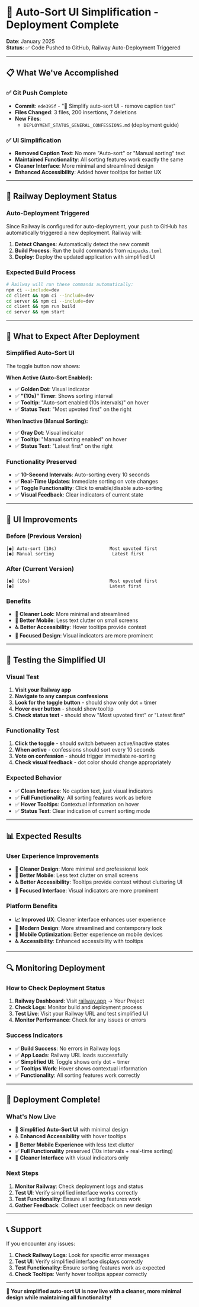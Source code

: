 # 🎨 Auto-Sort UI Simplification - Deployment Complete

**Date**: January 2025  
**Status**: ✅ Code Pushed to GitHub, Railway Auto-Deployment Triggered

---

## 📋 What We've Accomplished

### ✅ **Git Push Complete**
- **Commit**: `ede395f` - "🎨 Simplify auto-sort UI - remove caption text"
- **Files Changed**: 3 files, 200 insertions, 7 deletions
- **New Files**: 
  - `DEPLOYMENT_STATUS_GENERAL_CONFESSIONS.md` (deployment guide)

### ✅ **UI Simplification**
- **Removed Caption Text**: No more "Auto-sort" or "Manual sorting" text
- **Maintained Functionality**: All sorting features work exactly the same
- **Cleaner Interface**: More minimal and streamlined design
- **Enhanced Accessibility**: Added hover tooltips for better UX

---

## 🚀 Railway Deployment Status

### **Auto-Deployment Triggered**
Since Railway is configured for auto-deployment, your push to GitHub has automatically triggered a new deployment. Railway will:

1. **Detect Changes**: Automatically detect the new commit
2. **Build Process**: Run the build commands from `nixpacks.toml`
3. **Deploy**: Deploy the updated application with simplified UI

### **Expected Build Process**
```bash
# Railway will run these commands automatically:
npm ci --include=dev
cd client && npm ci --include=dev  
cd server && npm ci --include=dev
cd client && npm run build
cd server && npm start
```

---

## 🎯 What to Expect After Deployment

### **Simplified Auto-Sort UI**
The toggle button now shows:

**When Active (Auto-Sort Enabled):**
- ✅ **Golden Dot**: Visual indicator
- ✅ **"(10s)" Timer**: Shows sorting interval
- ✅ **Tooltip**: "Auto-sort enabled (10s intervals)" on hover
- ✅ **Status Text**: "Most upvoted first" on the right

**When Inactive (Manual Sorting):**
- ✅ **Gray Dot**: Visual indicator
- ✅ **Tooltip**: "Manual sorting enabled" on hover
- ✅ **Status Text**: "Latest first" on the right

### **Functionality Preserved**
- ✅ **10-Second Intervals**: Auto-sorting every 10 seconds
- ✅ **Real-Time Updates**: Immediate sorting on vote changes
- ✅ **Toggle Functionality**: Click to enable/disable auto-sorting
- ✅ **Visual Feedback**: Clear indicators of current state

---

## 🎨 UI Improvements

### **Before (Previous Version)**
```
[●] Auto-sort (10s)                    Most upvoted first
[●] Manual sorting                      Latest first
```

### **After (Current Version)**
```
[●] (10s)                              Most upvoted first
[●]                                    Latest first
```

### **Benefits**
- **🎨 Cleaner Look**: More minimal and streamlined
- **📱 Better Mobile**: Less text clutter on small screens
- **♿ Better Accessibility**: Hover tooltips provide context
- **🎯 Focused Design**: Visual indicators are more prominent

---

## 🧪 Testing the Simplified UI

### **Visual Test**
1. **Visit your Railway app**
2. **Navigate to any campus confessions**
3. **Look for the toggle button** - should show only dot + timer
4. **Hover over button** - should show tooltip
5. **Check status text** - should show "Most upvoted first" or "Latest first"

### **Functionality Test**
1. **Click the toggle** - should switch between active/inactive states
2. **When active** - confessions should sort every 10 seconds
3. **Vote on confession** - should trigger immediate re-sorting
4. **Check visual feedback** - dot color should change appropriately

### **Expected Behavior**
- ✅ **Clean Interface**: No caption text, just visual indicators
- ✅ **Full Functionality**: All sorting features work as before
- ✅ **Hover Tooltips**: Contextual information on hover
- ✅ **Status Text**: Clear indication of current sorting mode

---

## 📊 Expected Results

### **User Experience Improvements**
- **🎨 Cleaner Design**: More minimal and professional look
- **📱 Better Mobile**: Less text clutter on small screens
- **♿ Better Accessibility**: Tooltips provide context without cluttering UI
- **🎯 Focused Interface**: Visual indicators are more prominent

### **Platform Benefits**
- **📈 Improved UX**: Cleaner interface enhances user experience
- **🎨 Modern Design**: More streamlined and contemporary look
- **📱 Mobile Optimization**: Better experience on mobile devices
- **♿ Accessibility**: Enhanced accessibility with tooltips

---

## 🔍 Monitoring Deployment

### **How to Check Deployment Status**
1. **Railway Dashboard**: Visit [railway.app](https://railway.app) → Your Project
2. **Check Logs**: Monitor build and deployment process
3. **Test Live**: Visit your Railway URL and test simplified UI
4. **Monitor Performance**: Check for any issues or errors

### **Success Indicators**
- ✅ **Build Success**: No errors in Railway logs
- ✅ **App Loads**: Railway URL loads successfully
- ✅ **Simplified UI**: Toggle shows only dot + timer
- ✅ **Tooltips Work**: Hover shows contextual information
- ✅ **Functionality**: All sorting features work correctly

---

## 🎉 Deployment Complete!

### **What's Now Live**
- 🎨 **Simplified Auto-Sort UI** with minimal design
- ♿ **Enhanced Accessibility** with hover tooltips
- 📱 **Better Mobile Experience** with less text clutter
- ✅ **Full Functionality** preserved (10s intervals + real-time sorting)
- 🎯 **Cleaner Interface** with visual indicators only

### **Next Steps**
1. **Monitor Railway**: Check deployment logs and status
2. **Test UI**: Verify simplified interface works correctly
3. **Test Functionality**: Ensure all sorting features work
4. **Gather Feedback**: Collect user feedback on new design

---

## 📞 Support

If you encounter any issues:
1. **Check Railway Logs**: Look for specific error messages
2. **Test UI**: Verify simplified interface displays correctly
3. **Test Functionality**: Ensure sorting features work as expected
4. **Check Tooltips**: Verify hover tooltips appear correctly

---

**🎯 Your simplified auto-sort UI is now live with a cleaner, more minimal design while maintaining all functionality!**
